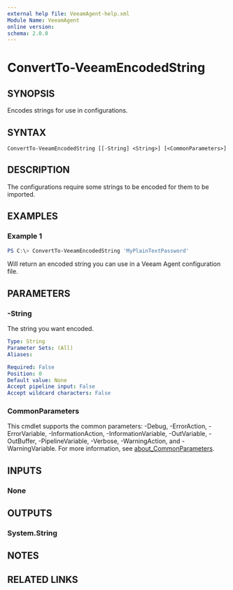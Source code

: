 ```yaml
---
external help file: VeeamAgent-help.xml
Module Name: VeeamAgent
online version:
schema: 2.0.0
---
```


# ConvertTo-VeeamEncodedString

## SYNOPSIS
Encodes strings for use in configurations.

## SYNTAX

```
ConvertTo-VeeamEncodedString [[-String] <String>] [<CommonParameters>]
```

## DESCRIPTION
The configurations require some strings to be encoded for them to be imported.

## EXAMPLES

### Example 1
```powershell
PS C:\> ConvertTo-VeeamEncodedString 'MyPlainTextPassword'
```

Will return an encoded string you can use in a Veeam Agent configuration file.

## PARAMETERS

### -String
The string you want encoded.

```yaml
Type: String
Parameter Sets: (All)
Aliases:

Required: False
Position: 0
Default value: None
Accept pipeline input: False
Accept wildcard characters: False
```

### CommonParameters
This cmdlet supports the common parameters: -Debug, -ErrorAction, -ErrorVariable, -InformationAction, -InformationVariable, -OutVariable, -OutBuffer, -PipelineVariable, -Verbose, -WarningAction, and -WarningVariable. For more information, see [about_CommonParameters](http://go.microsoft.com/fwlink/?LinkID=113216).

## INPUTS

### None
## OUTPUTS

### System.String
## NOTES

## RELATED LINKS
